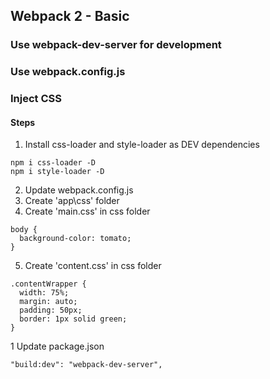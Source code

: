 ## Webpack 2 - Basic

### Use webpack-dev-server for development
### Use webpack.config.js 
### Inject CSS 

#### Steps
1. Install css-loader and style-loader as DEV dependencies
  ```
  npm i css-loader -D
  npm i style-loader -D
  ```
2. Update webpack.config.js
3. Create 'app\css' folder
4. Create 'main.css' in css folder
  ```
  body {
    background-color: tomato;
  }
  ```
5. Create 'content.css' in css folder
  ```
  .contentWrapper {
    width: 75%;
    margin: auto;
    padding: 50px;
    border: 1px solid green;
  }
  ```
1 Update package.json 
  ```
  "build:dev": "webpack-dev-server",
  ```
